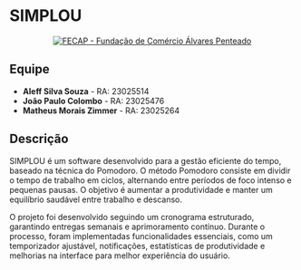 # SIMPLOU

<p align="center">
<a href= "https://www.fecap.br/"><img src="https://encrypted-tbn0.gstatic.com/images?q=tbn:ANd9GcRhZPrRa89Kma0ZZogxm0pi-tCn_TLKeHGVxywp-LXAFGR3B1DPouAJYHgKZGV0XTEf4AE&usqp=CAU" alt="FECAP - Fundação de Comércio Álvares Penteado" border="0"></a>
</p>

## Equipe

- **Aleff Silva Souza** - RA: 23025514
- **João Paulo Colombo** - RA: 23025476
- **Matheus Morais Zimmer** - RA: 23025264

## Descrição

SIMPLOU é um software desenvolvido para a gestão eficiente do tempo, baseado na técnica do Pomodoro. O método Pomodoro consiste em dividir o tempo de trabalho em ciclos, alternando entre períodos de foco intenso e pequenas pausas. O objetivo é aumentar a produtividade e manter um equilíbrio saudável entre trabalho e descanso.

O projeto foi desenvolvido seguindo um cronograma estruturado, garantindo entregas semanais e aprimoramento contínuo. Durante o processo, foram implementadas funcionalidades essenciais, como um temporizador ajustável, notificações, estatísticas de produtividade e melhorias na interface para melhor experiência do usuário.

